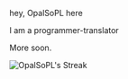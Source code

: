 hey, OpalSoPL here

<picture srcset="/assets/avatar.jpg" height = 25 alt=avatar></picture>

I am a programmer-translator

More soon.

![OpalSoPL's Streak](https://github-readme-streak-stats.herokuapp.com/?user=OpalSoPL&theme=vue-dark&hide_border=false)
